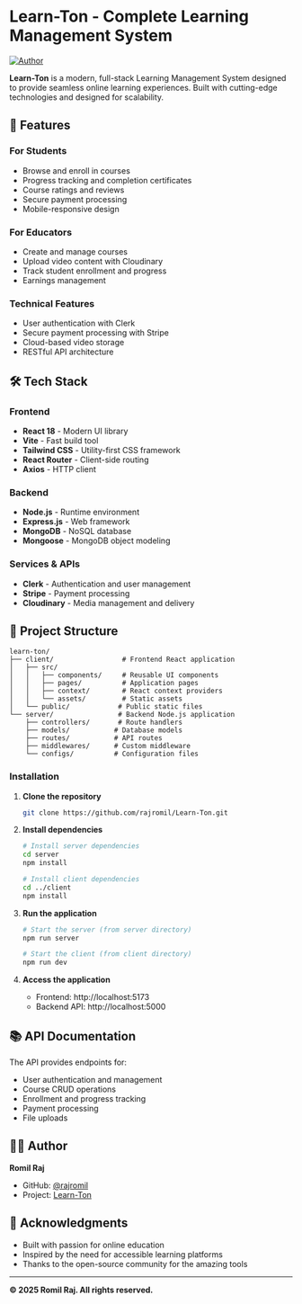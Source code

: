 # Learn-Ton - Complete Learning Management System

[![Author](https://img.shields.io/badge/Author-Romil%20Raj-green.svg)](https://github.com/rajromil)

**Learn-Ton** is a modern, full-stack Learning Management System designed to provide seamless online learning experiences. Built with cutting-edge technologies and designed for scalability.

## 🚀 Features

### For Students
- Browse and enroll in courses
- Progress tracking and completion certificates
- Course ratings and reviews
- Secure payment processing
- Mobile-responsive design

### For Educators
- Create and manage courses
- Upload video content with Cloudinary
- Track student enrollment and progress
- Earnings management

### Technical Features
- User authentication with Clerk
- Secure payment processing with Stripe
- Cloud-based video storage
- RESTful API architecture

## 🛠️ Tech Stack

### Frontend
- **React 18** - Modern UI library
- **Vite** - Fast build tool
- **Tailwind CSS** - Utility-first CSS framework
- **React Router** - Client-side routing
- **Axios** - HTTP client

### Backend
- **Node.js** - Runtime environment
- **Express.js** - Web framework
- **MongoDB** - NoSQL database
- **Mongoose** - MongoDB object modeling

### Services & APIs
- **Clerk** - Authentication and user management
- **Stripe** - Payment processing
- **Cloudinary** - Media management and delivery

## 📁 Project Structure

```
learn-ton/
├── client/                 # Frontend React application
│   ├── src/
│   │   ├── components/     # Reusable UI components
│   │   ├── pages/          # Application pages
│   │   ├── context/        # React context providers
│   │   └── assets/         # Static assets
│   └── public/            # Public static files
└── server/                # Backend Node.js application
    ├── controllers/       # Route handlers
    ├── models/           # Database models
    ├── routes/           # API routes
    ├── middlewares/      # Custom middleware
    └── configs/          # Configuration files
```


### Installation

1. **Clone the repository**
   ```bash
   git clone https://github.com/rajromil/Learn-Ton.git
   ```

2. **Install dependencies**
   ```bash
   # Install server dependencies
   cd server
   npm install

   # Install client dependencies
   cd ../client
   npm install
   ```


4. **Run the application**
   ```bash
   # Start the server (from server directory)
   npm run server

   # Start the client (from client directory)
   npm run dev
   ```

5. **Access the application**
   - Frontend: http://localhost:5173
   - Backend API: http://localhost:5000

## 📚 API Documentation

The API provides endpoints for:
- User authentication and management
- Course CRUD operations
- Enrollment and progress tracking
- Payment processing
- File uploads



## 👨‍💻 Author

**Romil Raj**
- GitHub: [@rajromil](https://github.com/rajromil)
- Project: [Learn-Ton](https://github.com/rajromil/learn-ton)

## 🙏 Acknowledgments

- Built with passion for online education
- Inspired by the need for accessible learning platforms
- Thanks to the open-source community for the amazing tools

---

**© 2025 Romil Raj. All rights reserved.**
